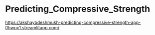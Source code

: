 # Predicting_Compressive_Strength
https://akshaybdeshmukh-predicting-compressive-strength-app-0hwpx1.streamlitapp.com/

